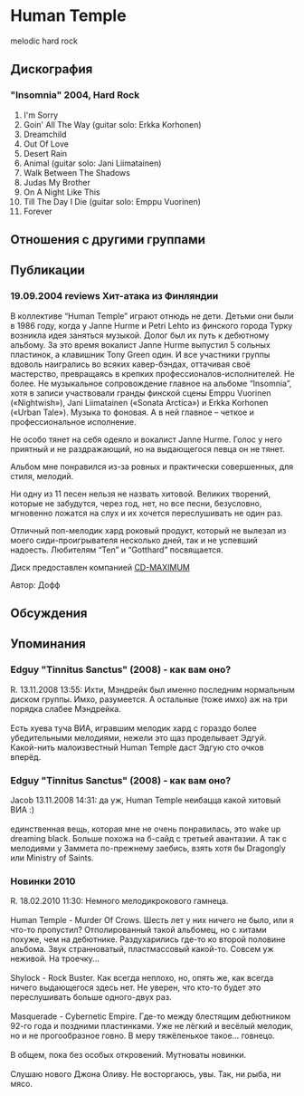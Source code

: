 # Human Temple

melodic hard rock

## Дискография

### "Insomnia" 2004, Hard Rock

1. I'm Sorry 
2. Goin' All The Way (guitar solo: Erkka Korhonen)
3. Dreamchild 
4. Out Of Love 
5. Desert Rain 
6. Animal (guitar solo: Jani Liimatainen)
7. Walk Between The Shadows 
8. Judas My Brother 
9. On A Night Like This 
10. Till The Day I Die (guitar solo: Emppu Vuorinen)
11. Forever


## Отношения с другими группами


## Публикации

### 19.09.2004 reviews Хит-атака из Финляндии

<P>В коллективе “Human Temple” играют отнюдь не дети. Детьми они были в 1986 году, когда у Janne Hurme и Petri Lehto из финского города Турку возникла идея заняться музыкой. Долог был их путь к дебютному альбому. За это время вокалист Janne Hurme выпустил 5 сольных пластинок, а клавишник Tony Green один. И все участники группы вдоволь наигрались во всяких кавер-бэндах, оттачивая своё мастерство, превращаясь в крепких профессионалов-исполнителей. Не более. Не музыкальное сопровождение главное на альбоме “Insomnia”, хотя в записи участвовали гранды финской сцены Emppu Vuorinen («Nightwish»), Jani Liimatainen («Sonata Arctica») и Erkka Korhonen («Urban Tale»). Музыка то фоновая. А в ней главное – четкое и профессиональное исполнение.</P>
<P>Не особо тянет на себя одеяло и вокалист Janne Hurme. Голос у него приятный и не раздражающий, но на выдающегося певца он не тянет. </P>
<P>Альбом мне понравился из-за ровных и практически совершенных, для стиля, мелодий. </P>
<P>Ни одну из 11 песен нельзя не назвать хитовой. Великих творений, которые не забудутся, через год, нет, но все песни, безусловно, мгновенно ложатся на слух и их хочется переслушивать не один раз. </P>
<P>Отличный поп-мелодик хард роковый продукт, который не вылезал из моего сиди-проигрывателя несколько дней, так и не успевший надоесть. Любителям “Ten” и “Gotthard” посвящается.</P>
<P>Диск предоставлен компанией <A href="http://www.cd-maximum.ru/">CD-MAXIMUM</A></P>
Автор: Дофф


## Обсуждения


## Упоминания

### Edguy &quot;Tinnitus Sanctus&quot; (2008) - как вам оно?

R. 13.11.2008 13:55:
Ихти, Мэндрейк был именно последним нормальным диском группы. Имхо, разумеется. А остальные (тоже имхо) аж на три порядка слабее Мэндрейка. <BR><BR>Есть хуева туча ВИА, игравшим мелодик хард с гораздо более убедительными мелодиями, нежели это щаз проделывает Эдгуй. Какой-нить малоизвестный Human Temple даст Эдгую сто очков вперёд.

### Edguy &quot;Tinnitus Sanctus&quot; (2008) - как вам оно?

Jacob 13.11.2008 14:31:
да уж, Human Temple неибацца какой хитовый ВИА :)<BR><BR>единственная вещь, которая мне не очень понравилась, это wake up dreaming black. Больше похожа на б-сайд с третьей авантазии. А так с мелодиями у Заммета по-прежнему заебись, взять хотя бы Dragongly или Ministry of Saints.<BR>

### Новинки 2010

R. 18.02.2010 11:30:
Немного мелодикрокового гамнеца.<BR><BR>Human Temple - Murder Of Crows. Шесть лет у них ничего не было, или я что-то пропустил? Отполированный такой альбомец, но с хитами похуже, чем на дебютнике. Раздухарились где-то ко второй половине альбома. Звук странноватый, пластмассовый какой-то. Совсем уж неживой. На троечку... <BR><BR>Shylock - Rock Buster. Как всегда неплохо, но, опять же, как всегда ничего выдающегося здесь нет. Не уверен, что кто-то будет это переслушивать больше одного-двух раз.<BR><BR>Masquerade - Cybernetic Empire. Где-то между блестящим дебютником 92-го года и поздними пластинками. Уже не лёгкий и весёлый мелодик, но и не прогообразное говно. В меру тяжёленькое такое... говнецо. <BR><BR>В общем, пока без особых откровений. Мутноваты новинки.<BR><BR>Слушаю нового Джона Оливу. Не восторгаюсь, увы. Так, ни рыба, ни мясо. 

